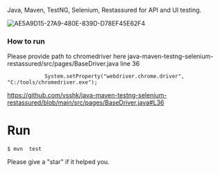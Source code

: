Java, Maven, TestNG, Selenium, Restassured for API and UI testing.

![AE5A9D15-27A9-480E-839D-D78EF45E62F4](https://user-images.githubusercontent.com/26489401/151051510-994e7b3a-e139-46f5-b23d-0d1c84de496a.GIF)



### How to run
Please provide path to chromedriver here java-maven-testng-selenium-restassured/src/pages/BaseDriver.java line 36
```
            System.setProperty("webdriver.chrome.driver", "C:/tools/chromedriver.exe");
```

https://github.com/vsshk/java-maven-testng-selenium-restassured/blob/main/src/pages/BaseDriver.java#L36
# Run
```
$ mvn  test
```
Please give a "star" if it helped you.
